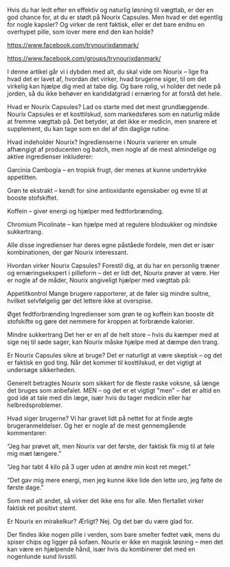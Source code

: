 Hvis du har ledt efter en effektiv og naturlig løsning til vægttab, er der en god chance for, at du er stødt på Nourix Capsules. Men hvad er det egentlig for nogle kapsler? Og virker de rent faktisk, eller er det bare endnu en overhypet pille, som lover mere end den kan holde?

https://www.facebook.com/trynourixdanmark/

https://www.facebook.com/groups/trynourixdanmark/

I denne artikel går vi i dybden med alt, du skal vide om Nourix – lige fra hvad det er lavet af, hvordan det virker, hvad brugerne siger, til om det virkelig kan hjælpe dig med at tabe dig. Og bare rolig, vi holder det nede på jorden, så du ikke behøver en kandidatgrad i ernæring for at forstå det hele.

Hvad er Nourix Capsules?
Lad os starte med det mest grundlæggende. Nourix Capsules er et kosttilskud, som markedsføres som en naturlig måde at fremme vægttab på. Det betyder, at det ikke er medicin, men snarere et supplement, du kan tage som en del af din daglige rutine.

Hvad indeholder Nourix?
Ingredienserne i Nourix varierer en smule afhængigt af producenten og batch, men nogle af de mest almindelige og aktive ingredienser inkluderer:

Garcinia Cambogia – en tropisk frugt, der menes at kunne undertrykke appetitten.

Grøn te ekstrakt – kendt for sine antioxidante egenskaber og evne til at booste stofskiftet.

Koffein – giver energi og hjælper med fedtforbrænding.

Chromium Picolinate – kan hjælpe med at regulere blodsukker og mindske sukkertrang.

Alle disse ingredienser har deres egne påståede fordele, men det er især kombinationen, der gør Nourix interessant.

Hvordan virker Nourix Capsules?
Forestil dig, at du har en personlig træner og ernæringsekspert i pilleform – det er lidt det, Nourix prøver at være. Her er nogle af de måder, Nourix angiveligt hjælper med vægttab på:

Appetitkontrol
Mange brugere rapporterer, at de føler sig mindre sultne, hvilket selvfølgelig gør det lettere ikke at overspise.

Øget fedtforbrænding
Ingredienser som grøn te og koffein kan booste dit stofskifte og gøre det nemmere for kroppen at forbrænde kalorier.

Mindre sukkertrang
Det her er en af de helt store – hvis du kæmper med at sige nej til søde sager, kan Nourix måske hjælpe med at dæmpe den trang.

Er Nourix Capsules sikre at bruge?
Det er naturligt at være skeptisk – og det er faktisk en god ting. Når det kommer til kosttilskud, er det vigtigt at undersøge sikkerheden.

Generelt betragtes Nourix som sikkert for de fleste raske voksne, så længe det bruges som anbefalet. MEN – og det er et vigtigt "men" – det er altid en god idé at tale med din læge, især hvis du tager medicin eller har helbredsproblemer.

Hvad siger brugerne?
Vi har gravet lidt på nettet for at finde ægte brugeranmeldelser. Og her er nogle af de mest gennemgående kommentarer:

“Jeg har prøvet alt, men Nourix var det første, der faktisk fik mig til at føle mig mæt længere.”

“Jeg har tabt 4 kilo på 3 uger uden at ændre min kost ret meget.”

“Det gav mig mere energi, men jeg kunne ikke lide den lette uro, jeg følte de første dage.”

Som med alt andet, så virker det ikke ens for alle. Men flertallet virker faktisk ret positivt stemt.

Er Nourix en mirakelkur?
Ærligt? Nej. Og det bør du være glad for.

Der findes ikke nogen pille i verden, som bare smelter fedtet væk, mens du spiser chips og ligger på sofaen. Nourix er ikke en magisk løsning – men det kan være en hjælpende hånd, især hvis du kombinerer det med en nogenlunde sund livsstil.
